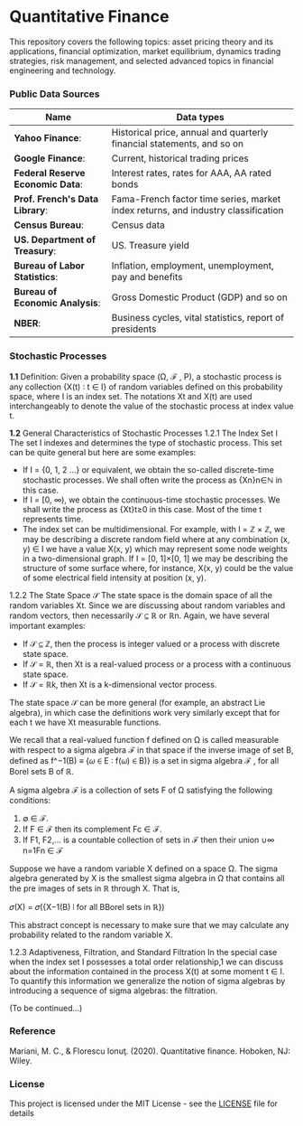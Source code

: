 # Quantitative Finance
This repository covers the following topics: asset pricing theory and its applications, financial optimization, market equilibrium, dynamics trading strategies, risk management, and selected advanced topics in financial engineering and technology.

### Public Data Sources
**Name** | **Data types**
-------------------- | --------------------
**Yahoo Finance**: | Historical price, annual and quarterly financial statements, and so on
**Google Finance**: | Current, historical trading prices
**Federal Reserve Economic Data**: | Interest rates, rates for AAA, AA rated bonds
**Prof. French's Data Library**: | Fama-French factor time series, market index returns, and industry classification
**Census Bureau**: | Census data
**US. Department of Treasury**: | US. Treasure yield
**Bureau of Labor Statistics**: | Inflation, employment, unemployment, pay and benefits
**Bureau of Economic Analysis**: | Gross Domestic Product (GDP) and so on
**NBER**: | Business cycles, vital statistics, report of presidents

### Stochastic Processes
**1.1** Definition: Given a probability space (Ω, ℱ , P), a stochastic process is any collection {X(t) ∶ t ∈ I} of random variables defined on this probability space, where I is an index set. The notations Xt and X(t) are used interchangeably to denote the value of the stochastic process at index value t.

**1.2** General Characteristics of Stochastic Processes
1.2.1 The Index Set I
The set I indexes and determines the type of stochastic process. This set can be quite general but here are some examples:
- If I = {0, 1, 2 …} or equivalent, we obtain the so-called discrete-time stochastic processes. We shall often write the process as {Xn}n∈ℕ in this case.
- If I = [0, ∞), we obtain the continuous-time stochastic processes. We shall write the process as {Xt}t≥0 in this case. Most of the time t represents time.
- The index set can be multidimensional. For example, with I = ℤ × ℤ, we may be describing a discrete random field where at any combination (x, y) ∈ I we have a value X(x, y) which may represent some node weights in a two-dimensional graph. If I = [0, 1]×[0, 1] we may be describing the structure of some surface where, for instance, X(x, y) could be the value of some electrical field intensity at position (x, y).

1.2.2 The State Space 𝒮
The state space is the domain space of all the random variables Xt. Since we are discussing about random variables and random vectors, then necessarily 𝒮 ⊆ ℝ or ℝn. Again, we have several important examples:
- If 𝒮 ⊆ ℤ, then the process is integer valued or a process with discrete state space.
- If 𝒮 = ℝ, then Xt is a real-valued process or a process with a continuous state space.
- If 𝒮 = ℝk, then Xt is a k-dimensional vector process.

The state space 𝒮 can be more general (for example, an abstract Lie algebra), in which case the definitions work very similarly except that for each t we have Xt measurable functions.

We recall that a real-valued function f defined on Ω is called measurable with respect to a sigma algebra ℱ in that space if the inverse image of set B, defined as f^−1(B) ≡ {𝜔 ∈ E ∶ f(𝜔) ∈ B)} is a set in sigma algebra ℱ , for all Borel sets B of ℝ.

A sigma algebra ℱ is a collection of sets F of Ω satisfying the following conditions:
1) ∅ ∈ ℱ.
2) If F ∈ ℱ then its complement Fc ∈ ℱ.
3) If F1, F2,… is a countable collection of sets in ℱ then their union
∪∞ n=1Fn ∈ ℱ

Suppose we have a random variable X defined on a space Ω. The sigma algebra
generated by X is the smallest sigma algebra in Ω that contains all the pre
images of sets in ℝ through X. That is,

𝜎(X) = 𝜎({X−1(B) ∣ for all BBorel sets in ℝ})

This abstract concept is necessary to make sure that we may calculate any probability
related to the random variable X.

1.2.3 Adaptiveness, Filtration, and Standard Filtration
In the special case when the index set I possesses a total order relationship,1 we can discuss about the information contained in the process X(t) at some moment t ∈ I. To quantify this information we generalize the notion of sigma algebras by introducing a sequence of sigma algebras: the filtration.

(To be continued...)

### Reference
Mariani, M. C., & Florescu Ionuţ. (2020). Quantitative finance. Hoboken, NJ: Wiley.

### License
This project is licensed under the MIT License - see the [LICENSE](LICENSE) file for details
